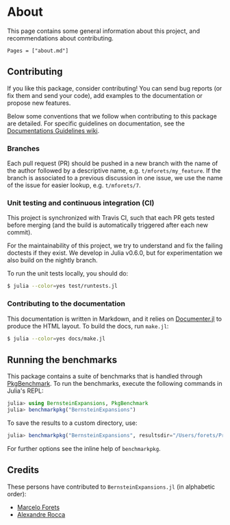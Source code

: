 # About

This page contains some general information about this project, and recommendations
about contributing.

```@contents
Pages = ["about.md"]
```

## Contributing

If you like this package, consider contributing! You can send bug reports (or fix them
and send your code), add examples to the documentation or propose new features.

Below some conventions that we follow when contributing
to this package are detailed. For specific guidelines on documentation, see the [Documentations Guidelines wiki](https://github.com/JuliaReach/LazySets.jl/wiki/Documentation-Guidelines).

### Branches

Each pull request (PR) should be pushed in a new branch with the name of the author
followed by a descriptive name, e.g. `t/mforets/my_feature`. If the branch is
associated to a previous discussion in one issue, we use the name of the issue for easier
lookup, e.g. `t/mforets/7`.

### Unit testing and continuous integration (CI)

This project is synchronized with Travis CI, such that each PR gets tested
before merging (and the build is automatically triggered after each new commit).

For the maintainability of this project, we try to understand and fix the failing
doctests if they exist. We develop in Julia v0.6.0, but for experimentation
we also build on the nightly branch.

To run the unit tests locally, you should do:

```bash
$ julia --color=yes test/runtests.jl
```

### Contributing to the documentation

This documentation is written in Markdown, and it relies on
[Documenter.jl](https://github.com/JuliaDocs/Documenter.jl) to produce the HTML
layout. To build the docs, run `make.jl`:

```bash
$ julia --color=yes docs/make.jl
```

## Running the benchmarks

This package contains a suite of benchmarks that is handled through
[PkgBenchmark](https://github.com/JuliaCI/PkgBenchmark.jl). To run the benchmarks,
execute the following commands in Julia's REPL:

```julia
julia> using BernsteinExpansions, PkgBenchmark
julia> benchmarkpkg("BernsteinExpansions")
```

To save the results to a custom directory, use:

```julia
julia> benchmarkpkg("BernsteinExpansions", resultsdir="/Users/forets/Projects")
```

For further options see the inline help of `benchmarkpkg`.

## Credits

These persons have contributed to `BernsteinExpansions.jl` (in alphabetic order):

- [Marcelo Forets](http://main.marcelo-forets.fr)
- [Alexandre Rocca](http://www-verimag.imag.fr/~rocca/)
